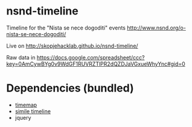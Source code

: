 nsnd-timeline
=============

Timeline for the "Nista se nece dogoditi" events http://www.nsnd.org/o-nista-se-nece-dogoditi/

Live on http://skopjehacklab.github.io/nsnd-timeline/

Raw data in https://docs.google.com/spreadsheet/ccc?key=0AmCywBYg0v9WdGF1RUVRZTlPR2dQZDJaVGxueWhyYnc#gid=0


Dependencies (bundled)
======================

* [timemap](http://code.google.com/p/timemap/)
* [simile timeline](http://simile-widgets.org/timeline/)
* jquery
